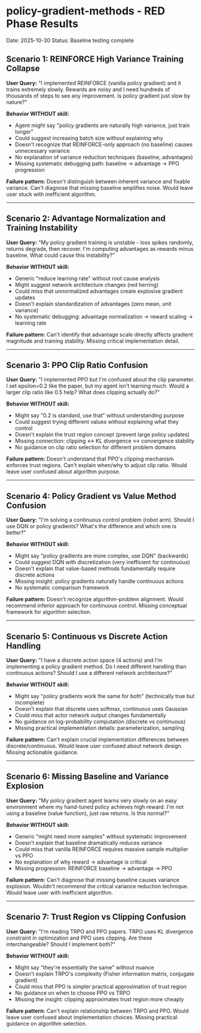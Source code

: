# policy-gradient-methods - RED Phase Results

Date: 2025-10-30
Status: Baseline testing complete

## Scenario 1: REINFORCE High Variance Training Collapse

**User Query:** "I implemented REINFORCE (vanilla policy gradient) and it trains extremely slowly. Rewards are noisy and I need hundreds of thousands of steps to see any improvement. Is policy gradient just slow by nature?"

**Behavior WITHOUT skill:**
- Agent might say "policy gradients are naturally high variance, just train longer"
- Could suggest increasing batch size without explaining why
- Doesn't recognize that REINFORCE-only approach (no baseline) causes unnecessary variance
- No explanation of variance reduction techniques (baseline, advantages)
- Missing systematic debugging path: baseline → advantage → PPO progression

**Failure pattern:** Doesn't distinguish between inherent variance and fixable variance. Can't diagnose that missing baseline amplifies noise. Would leave user stuck with inefficient algorithm.

---

## Scenario 2: Advantage Normalization and Training Instability

**User Query:** "My policy gradient training is unstable - loss spikes randomly, returns degrade, then recover. I'm computing advantages as rewards minus baseline. What could cause this instability?"

**Behavior WITHOUT skill:**
- Generic "reduce learning rate" without root cause analysis
- Might suggest network architecture changes (red herring)
- Could miss that unnormalized advantages create explosive gradient updates
- Doesn't explain standardization of advantages (zero mean, unit variance)
- No systematic debugging: advantage normalization → reward scaling → learning rate

**Failure pattern:** Can't identify that advantage scale directly affects gradient magnitude and training stability. Missing critical implementation detail.

---

## Scenario 3: PPO Clip Ratio Confusion

**User Query:** "I implemented PPO but I'm confused about the clip parameter. I set epsilon=0.2 like the paper, but my agent isn't learning much. Would a larger clip ratio like 0.5 help? What does clipping actually do?"

**Behavior WITHOUT skill:**
- Might say "0.2 is standard, use that" without understanding purpose
- Could suggest trying different values without explaining what they control
- Doesn't explain the trust region concept (prevent large policy updates)
- Missing connection: clipping ↔ KL divergence ↔ convergence stability
- No guidance on clip ratio selection for different problem domains

**Failure pattern:** Doesn't understand that PPO's clipping mechanism enforces trust regions. Can't explain when/why to adjust clip ratio. Would leave user confused about algorithm purpose.

---

## Scenario 4: Policy Gradient vs Value Method Confusion

**User Query:** "I'm solving a continuous control problem (robot arm). Should I use DQN or policy gradients? What's the difference and which one is better?"

**Behavior WITHOUT skill:**
- Might say "policy gradients are more complex, use DQN" (backwards)
- Could suggest DQN with discretization (very inefficient for continuous)
- Doesn't explain that value-based methods fundamentally require discrete actions
- Missing insight: policy gradients naturally handle continuous actions
- No systematic comparison framework

**Failure pattern:** Doesn't recognize algorithm-problem alignment. Would recommend inferior approach for continuous control. Missing conceptual framework for algorithm selection.

---

## Scenario 5: Continuous vs Discrete Action Handling

**User Query:** "I have a discrete action space (4 actions) and I'm implementing a policy gradient method. Do I need different handling than continuous actions? Should I use a different network architecture?"

**Behavior WITHOUT skill:**
- Might say "policy gradients work the same for both" (technically true but incomplete)
- Doesn't explain that discrete uses softmax, continuous uses Gaussian
- Could miss that actor network output changes fundamentally
- No guidance on log-probability computation (discrete vs continuous)
- Missing practical implementation details: parameterization, sampling

**Failure pattern:** Can't explain crucial implementation differences between discrete/continuous. Would leave user confused about network design. Missing actionable guidance.

---

## Scenario 6: Missing Baseline and Variance Explosion

**User Query:** "My policy gradient agent learns very slowly on an easy environment where my hand-tuned policy achieves high reward. I'm not using a baseline (value function), just raw returns. Is this normal?"

**Behavior WITHOUT skill:**
- Generic "might need more samples" without systematic improvement
- Doesn't explain that baseline dramatically reduces variance
- Could miss that vanilla REINFORCE requires massive sample multiplier vs PPO
- No explanation of why reward → advantage is critical
- Missing progression: REINFORCE baseline → advantage → PPO

**Failure pattern:** Can't diagnose that missing baseline causes variance explosion. Wouldn't recommend the critical variance reduction technique. Would leave user with inefficient algorithm.

---

## Scenario 7: Trust Region vs Clipping Confusion

**User Query:** "I'm reading TRPO and PPO papers. TRPO uses KL divergence constraint in optimization and PPO uses clipping. Are these interchangeable? Should I implement both?"

**Behavior WITHOUT skill:**
- Might say "they're essentially the same" without nuance
- Doesn't explain TRPO's complexity (Fisher information matrix, conjugate gradient)
- Could miss that PPO is simpler practical approximation of trust region
- No guidance on when to choose PPO vs TRPO
- Missing the insight: clipping approximates trust region more cheaply

**Failure pattern:** Can't explain relationship between TRPO and PPO. Would leave user confused about implementation choices. Missing practical guidance on algorithm selection.

